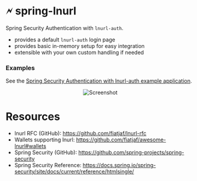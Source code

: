 🗲 spring-lnurl
===

Spring Security Authentication with `lnurl-auth`.

- provides a default `lnurl-auth` login page
- provides basic in-memory setup for easy integration
- extensible with your own custom handling if needed

### Examples
See the [Spring Security Authentication with lnurl-auth example application](https://github.com/theborakompanioni/bitcoin-spring-boot-starter/tree/master/incubator/spring-lnurl/spring-lnurl-auth-example-application).

<p align="center">
    <img src="https://github.com/theborakompanioni/bitcoin-spring-boot-starter/raw/master/incubator/spring-lnurl/docs/assets/images/screenshot.png" alt="Screenshot" />
</p>

# Resources
- lnurl RFC (GitHub): https://github.com/fiatjaf/lnurl-rfc
- Wallets supporting lnurl: https://github.com/fiatjaf/awesome-lnurl#wallets
- Spring Security (GitHub): https://github.com/spring-projects/spring-security
- Spring Security Reference: https://docs.spring.io/spring-security/site/docs/current/reference/htmlsingle/


